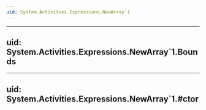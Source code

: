 ```yaml
---
uid: System.Activities.Expressions.NewArray`1
---
```


---
uid: System.Activities.Expressions.NewArray`1.Bounds
---

---
uid: System.Activities.Expressions.NewArray`1.#ctor
---

